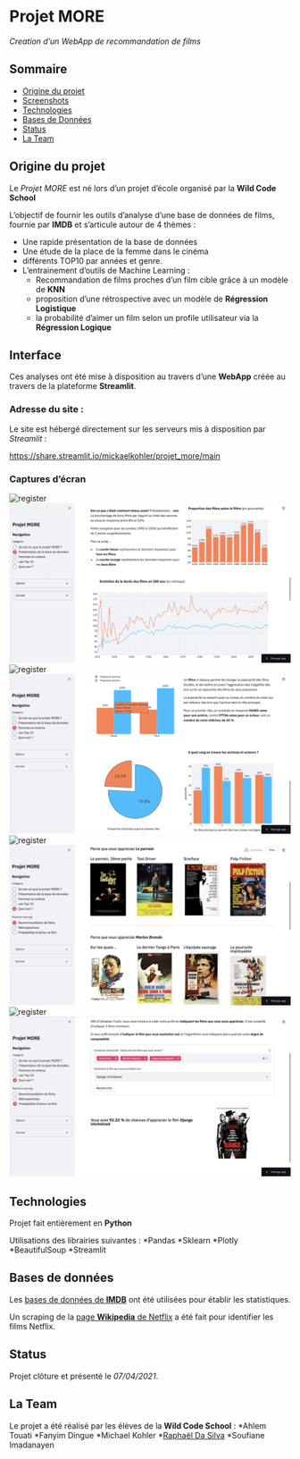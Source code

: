 # Projet MORE
_Creation d’un WebApp de recommandation de films_

## Sommaire

* [Origine du projet](#origine-du-projet)
* [Screenshots](#interface)
* [Technologies](#technologies)
* [Bases de Données](#bases-de-données)
* [Status](#status)
* [La Team](#la-team)

## Origine du projet

Le _Projet MORE_ est né lors d’un projet d’école organisé par la __Wild Code School__

L’objectif de fournir les outils d’analyse d’une base de données de films, fournie par __IMDB__ et s’articule autour de 4 thèmes :
- Une rapide présentation de la base de données 
- Une étude de la place de la femme dans le cinéma
- différents TOP10 par années et genre. 
- L’entrainement d’outils de Machine Learning : 
	* Recommandation de films proches d’un film cible grâce à un modèle de __KNN__
	* proposition d’une rétrospective avec un modèle de __Régression Logistique__
	* la probabilité d’aimer un film selon un profile utilisateur via la __Régression Logique__


## Interface

Ces analyses ont été mise à disposition au travers d’une __WebApp__ créée au travers de la plateforme __Streamlit__.

### Adresse du site :

Le site est hébergé directement sur les serveurs mis à disposition par *Streamlit* :

https://share.streamlit.io/mickaelkohler/projet_more/main

### Captures d’écran

![register](./images/register.png) ![register](./Ressources/screenshot1.png) ![register](./images/register.png) ![register](./Ressources/screenshot2.png)
![register](./images/register.png) ![register](./Ressources/screenshot3.png) ![register](./images/register.png) ![register](./Ressources/screenshot4.png)

## Technologies 

Projet fait entièrement en **Python**

Utilisations des librairies suivantes : 
	*Pandas
	*Sklearn
	*Plotly
	*BeautifulSoup
	*Streamlit

## Bases de données 

Les [bases de données de **IMDB**](https://www.imdb.com/interfaces/) ont été utilisées pour établir les statistiques.

Un scraping de la [page **Wikipedia** de Netflix](https://en.wikipedia.org/wiki/Lists_of_Netflix_original_films) a été fait pour identifier les films Netflix. 

## Status

Projet clôture et présenté le *07/04/2021*.

## La Team

Le projet a été réalisé par les élèves de la **Wild Code School** : 
	*Ahlem Touati
	*Fanyim Dingue
	*Michael Kohler
	*[Raphaël Da Silva](https://github.com/raphadasilva)
	*Soufiane Imadanayen 
